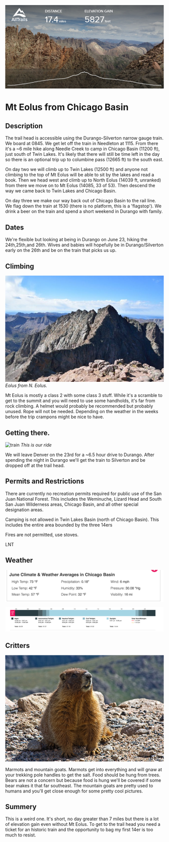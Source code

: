 ![eolus](images/overview.jpeg)

# Mt Eolus from Chicago Basin

## Description

The trail head is accessible using the Durango-Silverton narrow gauge train.  We board at 0845.  We get let off the train in Needleton at 1115.  From there it's a ~6 mile hike along Needle Creek to camp in Chicago Basin (11200 ft), just south of Twin Lakes.  It's likely that there will still be time left in the day so there is an optional trip up to columbine pass (12665 ft) to the south east.

On day two we will climb up to Twin Lakes (12500 ft) and anyone not climbing to the top of Mt Eolus will be able to sit by the lakes and read a book.  Then we head west and climb up to North Eolus (14039 ft, unranked) from there we move on to Mt Eolus (14085, 33 of 53).  Then descend the way we came back to Twin Lakes and Chicago Basin.

On day three we make our way back out of Chicago Basin to the rail line.  We flag down the train at 1530 (there is no platform, this is a 'flagstop').  We drink a beer on the train and spend a short weekend in Durango with family.

## Dates

We're flexible but looking at being in Durango on June 23, hiking the 24th,25th,and 26th.  Wives and babies will hopefully be in Durango/Silverton early on the 26th and be on the train that picks us up.

## Climbing

![eolus](images/eolus.jpeg)
*Eolus from N. Eolus.*

Mt Eolus is mostly a class 2 with some class 3 stuff.  While it's a scramble to get to the summit and you will need to use some handholds, it's far from rock climbing.  A helmet would probably be recommended but probably unused.  Rope will not be needed.  Depending on the weather in the weeks before the trip crampons might be nice to have.

## Getting there.

![train](images/train.jpeg)
*This is our ride*

We will leave Denver on the 23rd for a ~6.5 hour drive to Durango.  After spending the night in Durango we'll get the train to Silverton and be dropped off at the trail head.  

## Permits and Restrictions

There are currently no recreation permits required for public use of the San Juan National Forest. This includes the Weminuche, Lizard Head and South San Juan Wilderness areas, Chicago Basin, and all other special designation areas.

Camping is not allowed in Twin Lakes Basin (north of Chicago Basin). This includes the entire area bounded by the three 14ers

Fires are not permitted, use stoves.

LNT

## Weather

![weather](images/weather.png)

![daylight](images/daylight.png)

## Critters

![marmot](images/marmot.jpeg)

Marmots and mountain goats.  Marmots get into everything and will gnaw at your trekking pole handles to get the salt.  Food should be hung from trees.  Bears are not a concern but because food is hung we'll be covered if some bear makes it that far southeast.  The mountain goats are pretty used to humans and you'll get close enough for some pretty cool pictures.

## Summery

This is a weird one.  It's short, no day greater than 7 miles but there is a lot of elevation gain even without Mt Eolus.  To get to the trail head you need a ticket for an historic train and the opportunity to bag my first 14er is too much to resist.